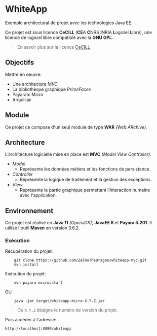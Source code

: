 # WhiteApp

Exemple architectural de projet avec les technologies Java EE.

Ce projet est sous licence **CeCILL** (**CE**A **C**NRS **I**NRIA **L**ogiciel **L**ibre),
une licence de logiciel libre compatible avec la **GNU GPL**.

> En savoir plus sur la licence [CeCILL](http://cecill.info/index.fr.html)

## Objectifs

Mettre en oeuvre:

* Une architecture *MVC*
* La bibliothèque graphique *PrimeFaces*
* Payaram Micro
* Arquillian

## Module

Ce projet ce compose d'un seul module de type **WAR** *(Web ARchive)*.
   
## Architecture

L’architecture logicielle mise en place est **MVC** *(Model View Controller)*.

* *Model*
    * Représente les données métiers et les fonctions de persistance.
* *Controller*
    * Représente la logique de traitement et la gestion des exceptions.
* *View*
    * Représente la partie graphique permettant l’interaction humaine avec l'application.

## Environnement

Ce projet est réalisé en **Java 11** *(OpenJDK)*, **JavaEE 8** et **Payara 5.201**.
Il utilise l'outil **Maven** en version 3.6.2.

### Exécution

Récupération du projet:
~~~
    git clone https://github.com/ZelmoTheDragon/whiteapp-mvc.git
    mvn install
~~~

Exécution du projet:
~~~
    mvn payara-micro:start
~~~

OU

~~~
    java -jar target/whiteapp-micro-X.Y.Z.jar
~~~

> Où `X.Y.Z` désigne le numéro de version du projet.

Puis accéder à l'adresse:
~~~
http://localhost:8080/whiteapp
~~~
